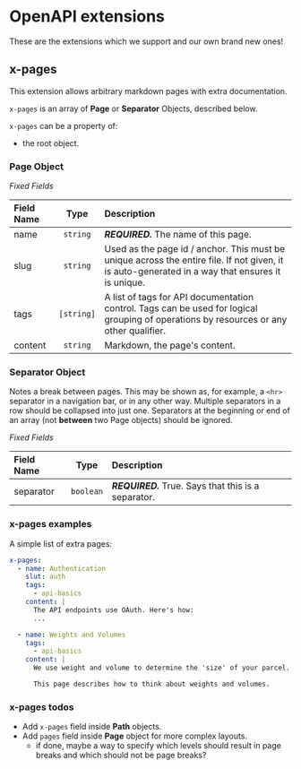 # OpenAPI extensions

These are the extensions which we support and our own brand new ones!

## x-pages

This extension allows arbitrary markdown pages with extra documentation.

`x-pages` is an array of **Page** or **Separator** Objects, described below.

`x-pages` can be a property of:

- the root object.

### Page Object

_Fixed Fields_

| Field Name | Type | Description |
| :-- | :-: | :-- |
| name | `string` | **_REQUIRED._** The name of this page. |
| slug | `string` | Used as the page id / anchor. This must be unique across the entire file. If not given, it is auto-generated in a way that ensures it is unique. |
| tags | `[string]` | A list of tags for API documentation control. Tags can be used for logical grouping of operations by resources or any other qualifier. |
| content | `string` | Markdown, the page's content. |

### Separator Object

Notes a break between pages. This may be shown as, for example, a `<hr>` separator in a navigation bar, or in any other way. Multiple separators in a row should be collapsed into just one. Separators at the beginning or end of an array (not **between** two Page objects) should be ignored.

_Fixed Fields_

| Field Name | Type | Description |
| :-- | :-: | :-- |
| separator | `boolean` | **_REQUIRED._** True. Says that this is a separator. |

### x-pages examples

A simple list of extra pages:

```yaml
x-pages:
  - name: Authentication
    slut: auth
    tags:
      - api-basics
    content: |
      The API endpoints use OAuth. Here's how:
      ...

  - name: Weights and Volumes
    tags:
      - api-basics
    content: |
      We use weight and volume to determine the 'size' of your parcel.

      This page describes how to think about weights and volumes.
```

### x-pages todos

- Add `x-pages` field inside **Path** objects.
- Add `pages` field inside **Page** object for more complex layouts.
  - if done, maybe a way to specify which levels should result in page breaks and which should not be page breaks?
